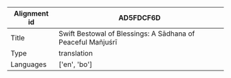 |Alignment id | AD5FDCF6D
| --- | --- 
|Title | Swift Bestowal of Blessings: A Sādhana of Peaceful Mañjuśrī 
|Type | translation
|Languages | ['en', 'bo']
